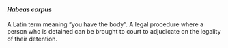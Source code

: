 ####  _Habeas corpus_

A Latin term meaning “you have the body”. A legal procedure where a person who
is detained can be brought to court to adjudicate on the legality of their
detention.

